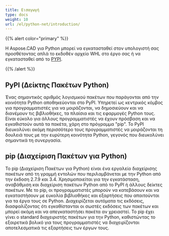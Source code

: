 ```yaml
---
title: Εισαγωγή
type: docs
weight: 10
url: /el/python-net/introduction/
---
```


{{% alert color="primary" %}}

Η Aspose.CAD για Python μπορεί να εγκατασταθεί στον υπολογιστή σας προσθέτοντας απλά το εκδοθέν αρχείο WHL στο έργο σας ή να εγκατασταθεί από το [PYPI](https://pypi.org/project/aspose-cad/).

{{% /alert %}}

## PyPI (Δείκτης Πακέτων Python)

Ένας σημαντικός αριθμός λογισμικού πακέτων που παράγονται από την κοινότητα Python αποθηκεύονται στο PyPI. Υπηρετεί ως κεντρικός κόμβος για προγραμματιστές για να μοιράζονται, να δημοσιεύουν και να διανέμουν τις βιβλιοθήκες, τα πλαίσια και τις εφαρμογές Python τους. Είναι εύκολο για άλλους προγραμματιστές να έχουν πρόσβαση και να εγκαθιστούν αυτά τα πακέτα, χάρη στο πρόγραμμα "pip". Το PyPI διευκολύνει ακόμη περισσότερο τους προγραμματιστές να μοιράζονται τη δουλειά τους με την ευρύτερη κοινότητα Python, γεγονός που διευκολύνει σημαντικά τη συνεργασία.

## pip (Διαχείριση Πακέτων για Python)

Το pip (Διαχείριση Πακέτων για Python) είναι ένα εργαλείο διαχείρισης πακέτων από τη γραμμή εντολών που περιλαμβάνεται με την Python από την έκδοση 2.7.9 και 3.4. Χρησιμοποιείται για την εγκατάσταση, αναβάθμιση και διαχείριση πακέτων Python από το PyPI ή άλλους δείκτες πακέτων. Με το pip, οι προγραμματιστές μπορούν να κατεβάσουν και να εγκαταστήσουν με ευκολία βιβλιοθήκες και εξαρτήσεις που απαιτούνται για τα έργα τους σε Python. Διαχειρίζεται αυτόματα τις εκδόσεις, διασφαλίζοντας ότι εγκαθίστανται οι σωστές εκδόσεις των πακέτων και μπορεί ακόμη και να απεγκαταστήσει πακέτα αν χρειαστεί. Το pip έχει γίνει ο standard διαχειριστής πακέτων για την Python, καθιστώντας το εξαιρετικά βολικό για τους προγραμματιστές να διαχειρίζονται αποτελεσματικά τις εξαρτήσεις των έργων τους.
